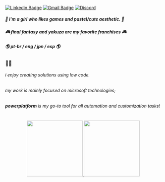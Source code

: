 [![Linkedin Badge](https://img.shields.io/badge/-Leticia%20Souza-blue?style=flat-square&logo=Linkedin&logoColor=white)](https://www.linkedin.com/in/fairykei/)
[![Gmail Badge](https://img.shields.io/badge/gmail-c14438?style=flat-square&logo=Gmail&logoColor=white)](mailto:b4irykei@gmail.com)
[![Discord](https://img.shields.io/badge/-lele%231865-1865da?style=flat-square&logo=Discord&logoColor=white)](https://discord.com)

##### 🌺 i'm a girl who likes games and pastel/cute aesthetic. 🌺
##### 🎮 *final fantasy* and *yakuza* are my favorite franchises 🎮
##### 🌎 pt-br / eng / jpn / esp 🌎
#####
  
## 
### 👩‍💻
###### i enjoy creating solutions using *low code*.
###### my work is mainly focused on *microsoft technologies*;
###### **powerplatform** is my go-to tool for all *automation* and *customization* tasks!



<!--
**fairykei/fairykei** is a ✨ _special_ ✨ repository because its `README.md` (this file) appears on your GitHub profile.

Here are some ideas to get you started:

- 🔭 I’m currently working on ...
- 🌱 I’m currently learning ...
- 👯 I’m looking to collaborate on ...
- 🤔 I’m looking for help with ...
- 💬 Ask me about ...
- 📫 How to reach me: ...
- 😄 Pronouns: ...
- ⚡ Fun fact: ...
-->
#
<div align="center">
  <a href="https://github.com/fairykei">
  <img height="180em" src="https://github-readme-stats.vercel.app/api?username=fairykei&show_icons=true&theme=dark&include_all_commits=true&count_private=true"/>
  <img height="180em" src="https://github-readme-stats.vercel.app/api/top-langs/?username=fairykei&layout=compact&langs_count=8&theme=dark&count_private=true"/>
</div>
